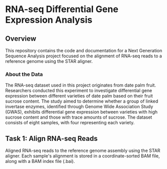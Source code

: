 # RNA-seq Differential Gene Expression Analysis

## Overview
This repository contains the code and documentation for a Next Generation Sequence Analysis project focused on the alignment of 
RNA-seq reads to a reference genome using the STAR aligner. 

### About the Data
The RNA-seq dataset used in this project originates from date palm fruit. Researchers conducted this experiment to investigate 
differential gene expression between different varieties of date palm based on their fruit sucrose content. The study aimed to 
determine whether a group of linked invertase enzymes, identified through Genome Wide Association Study (GWAS), exhibits differential 
gene expression between varieties with high sucrose content and those with trace amounts of sucrose. The dataset consists of eight 
samples, with four representing each variety.

## Task 1: Align RNA-seq Reads
Aligned RNA-seq reads to the reference genome assembly using the STAR aligner. Each sample's alignment is stored in a coordinate-sorted
BAM file, along with a BAM index file (.bai).

